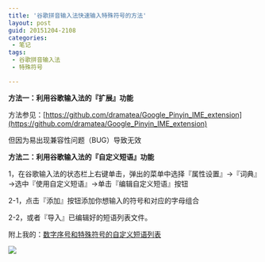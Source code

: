 ```yaml
---
title: '谷歌拼音输入法快速输入特殊符号的方法'
layout: post
guid: 20151204-2108
categories:
 - 笔记
tags:
 - 谷歌拼音输入法
 - 特殊符号

---
```



**方法一：利用谷歌输入法的『扩展』功能**  

方法参见：[https://github.com/dramatea/Google_Pinyin_IME_extension](https://github.com/dramatea/Google_Pinyin_IME_extension)  

但因为易出现兼容性问题（BUG）导致无效   


**方法二：利用谷歌输入法的『自定义短语』功能**  

1，在谷歌输入法的状态栏上右键单击，弹出的菜单中选择『属性设置』→『词典』→选中『使用自定义短语』→单击『编辑自定义短语』按钮  

2-1，点击『添加』按钮添加你想输入的符号和对应的字母组合  

2-2，或者『导入』已编辑好的短语列表文件。  

附上我的：[数字序号和特殊符号的自定义短语列表](http://pan.baidu.com/s/1gdK7bgB)

![](./files/2015/1204/example.png)

